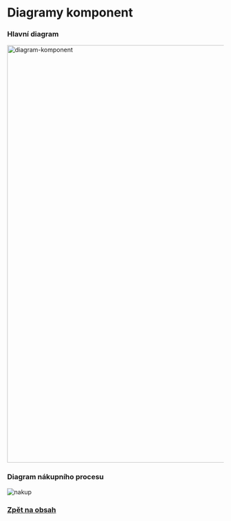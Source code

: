 # Diagramy komponent

### Hlavní diagram

<img width="973" alt="diagram-komponent" src="https://github.com/jan-zabloudil/4IT575-softwarove-architektury/assets/81581922/9b7bf700-7ee9-4498-abb3-c1c1943a0121">

### Diagram nákupního procesu

![nakup](https://github.com/jan-zabloudil/4IT575-softwarove-architektury/assets/81581922/31049494-3ead-426a-aeb6-5a0fba43f23c)

### [Zpět na obsah](../../README.md#obsah)
